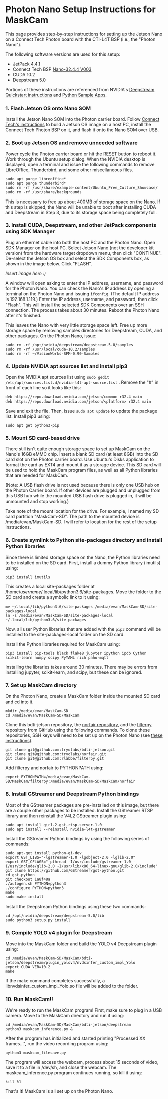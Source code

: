 # Photon Nano Setup Instructions for MaskCam
This page provides step-by-step instructions for setting up the Jetson Nano on a Connect Tech Photon board with the CTI-L4T BSP (i.e., the "Photon Nano"). 

The following software versions are used for this setup:

* JetPack 4.4.1
* Connect Tech BSP [Nano-32.4.4 V003](https://connecttech.com/ftp/Drivers/L4T-Release-Notes/Jetson-Nano/Nano-32.4.4.pdf)
* CUDA 10.2
* Deepstream 5.0

Portions of these instructions are referenced from NVIDIA's [Deepstream Quickstart instructions](https://docs.nvidia.com/metropolis/deepstream/dev-guide/text/DS_Quickstart.html#jetson-setup) and [Python Sample Apps](https://docs.nvidia.com/metropolis/deepstream/dev-guide/text/DS_Python_Sample_Apps.html#python-bindings).

### 1. Flash Jetson OS onto Nano SOM
Install the Jetson Nano SOM into the Photon carrier board. Follow [Connect Tech's instructions](https://connecttech.com/resource-center/kdb373/) to build a Jetson OS image on a host PC, install the Connect Tech Photon BSP on it, and flash it onto the Nano SOM over USB.

### 2. Boot up Jetson OS and remove unneeded software
Power cycle the Photon carrier board or hit the RESET button to reboot it. Work through the Ubuntu setup dialog. When the NVIDIA desktop is displayed, open a terminal and issue the following commands to remove LibreOffice, Thunderbird, and some other miscellaneous files.

```
sudo apt purge libreoffice*
sudo apt purge thunderbird*
sudo rm -rf /usr/share/example-content/Ubuntu_Free_Culture_Showcase/
sudo rm -rf /usr/share/backgrounds
```

This is necessary to free up about 400MB of storage space on the Nano. If this step is skipped, the Nano will be unable to boot after installing CUDA and Deepstream in Step 3, due to its storage space being completely full.

### 3. Install CUDA, Deepstream, and other JetPack components using SDK Manager
Plug an ethernet cable into both the host PC and the Photon Nano. Open SDK Manager on the host PC. Select Jetson Nano (not the developer kit version) from the hardware target dropdown menu, then click "CONTINUE". De-select the Jetson OS box and select the SDK Components box, as shown in the image below. Click "FLASH".

*Insert image here :)*

A window will open asking to enter the IP address, username, and password for the Photon Nano. You can check the Nano's IP address by opening a terminal on the Photon Nano and issuing `ifconfig`. (The default IP address is 192.168.1.119.) Enter the IP address, username, and password, then click "Flash". This will install the selected SDK Components over an SSH connection. The process takes about 30 minutes. Reboot the Photon Nano after it's finished.

This leaves the Nano with very little storage space left. Free up more storage space by removing samples directories for Deepstream, CUDA, and other packages. On the Photon Nano, issue:

```
sudo rm -rf /opt/nvidia/deepstream/deepstream-5.0/samples
sudo rm -rf /usr/local/cuda-10.2/samples
sudo rm -rf ~/VisionWorks-SFM-0.90-Samples

```

### 4. Update NVIDIA apt sources list and install pip3
Open the NVIDIA apt sources list using `sudo gedit /etc/apt/sources.list.d/nvidia-l4t-apt-source.list` . Remove the "#" in front of each line so it looks like this:

```
deb https://repo.download.nvidia.com/jetson/common r32.4 main
deb https://repo.download.nvidia.com/jetson/<platform> r32.4 main
```

Save and exit the file. Then, issue `sudo apt update` to update the package list. Install pip3 using:
```
sudo apt get python3-pip
```

### 5. Mount SD card-based drive
There still isn't quite enough storage space to set up MaskCam on the Nano's 16GB eMMC chip. Insert a blank SD card (at least 8GB) into the SD card slot on the Photon carrier board. Use Ubuntu's Disks application to format the card as EXT4 and mount it as a storage device.  This SD card will be used to hold the MaskCam program files, as well as all Python libraries that are needed for MaskCam.

(Note: A USB flash drive is not used because there is only one USB hub on the Photon Carrier board. If other devices are plugged and unplugged from this USB hub while the mounted USB flash drive is plugged in, it will be unmounted and stop working.)

Take note of the mount location for the drive. For example, I named my SD card partition "MaskCam-SD". The path to the mounted device is /media/evan/MaskCam-SD. I will refer to location for the rest of the setup instructions.



### 6.  Create symlink to Python site-packages directory and install Python libraries
Since there is limited storage space on the Nano, the Python libraries need to be installed on the SD card. First, install a dummy Python library (imutils) using:

```
pip3 install imutils
```

This creates a local site-packages folder at /home/*username*/.local/lib/python3.6/site-packages. Move the folder to the SD card and create a symbolic link to it using:

```
mv ~/.local/lib/python3.6/site-packages /media/evan/MaskCam-SD/site-packages-local
ln -s /media/evan/MaskCam-SD/site-packages-local ~/.local/lib/python3.6/site-packages
```

Now, all user Python libraries that are added with the `pip3` command will be installed to the site-packages-local folder on the SD card.

Install the Python libraries required for MaskCam using:
```
pip3 install pip-tools black flake8 jupyter ipython ipdb Cython scikit-learn numpy scipy PyYAML rich paho-mqtt
```

Installing the libraries takes around 30 minutes. There may be errors from installing jupyter, scikit-learn, and scipy, but these can be ignored.

### 7. Set up MaskCam directory
On the Photon Nano, create a MaskCam folder inside the mounted SD card and cd into it.

```
mkdir /media/evan/MaskCam-SD
cd /media/evan/MaskCam-SD/MaskCam
```

Clone this bdti-jetson repository, the [norfair repository](https://github.com/tryolabs/norfair), and the [filterpy](https://github.com/rlabbe/filterpy) repository from GitHub using the following commands. To clone these repositories, SSH keys will need to be set up on the Photon Nano (see [these instructions](https://docs.github.com/en/github/authenticating-to-github/connecting-to-github-with-ssh)).

```
git clone git@github.com:tryolabs/bdti-jetson.git
git clone git@github.com:tryolabs/norfair.git
git clone git@github.com:rlabbe/filterpy.git
```

Add filterpy and norfair to PYTHONPATH using:
```
export PYTHONPATH=/media/evan/MaskCam-SD/MaskCam/filterpy:/media/evan/MaskCam-SD/MaskCam/norfair
```

### 8. Install GStreamer and Deepstream Python bindings
Most of the GStreamer packages are pre-installed on this image, but there are a couple other packages to be installed. Install the GStreamer RTSP library and then reinstall the V4L2 GStreamer plugin using:
```
sudo apt install gir1.2-gst-rtsp-server-1.0
sudo apt install --reinstall nvidia-l4t-gstreamer
```

Install the GStreamer Python bindings by using the following series of commands:
```
sudo apt-get install python-gi-dev
export GST_LIBS="-lgstreamer-1.0 -lgobject-2.0 -lglib-2.0"
export GST_CFLAGS="-pthread -I/usr/include/gstreamer-1.0 -I/usr/include/glib-2.0 -I/usr/lib/x86_64-linux-gnu/glib-2.0/include"
git clone https://github.com/GStreamer/gst-python.git
cd gst-python
git checkout 1a8f48a
./autogen.sh PYTHON=python3
./configure PYTHON=python3
make
sudo make install
```

Install the Deepstream Python bindings using these two commands:
```
cd /opt/nvidia/deepstream/deepstream-5.0/lib
sudo python3 setup.py install
```

### 9. Compile YOLO v4 plugin for Deepstream
Move into the MaskCam folder and build the YOLO v4 Deepstream plugin using:
```
cd /media/evan/MaskCam-SD/MaskCam/bdti-jetson/deepstream/plugin_yolov4/nvdsinfer_custom_impl_Yolo
export CUDA_VER=10.2
make
```

If the make command completes successfully, a libnvdsinfer_custom_impl_Yolo.so file will be added to the folder.

### 10. Run MaskCam!!
We're ready to run the MaskCam program! First, make sure to plug in a USB camera. Move to the MaskCam directory and run it using:
```
cd /media/evan/MaskCam-SD/MaskCam/bdti-jetson/deepstream
python3 maskcam_inference.py &
```
After the program has initialized and started printing "Processed XX frames...", run the video recording program using: 

```
python3 maskcam_filesave.py
```

The program will access the webcam, process about 15 seconds of video, save it to a file in /dev/sh, and close the webcam. The maskcam_inference.py program continues running, so kill it using:
```
kill %1
```

That's it! MaskCam is all set up on the Photon Nano.

